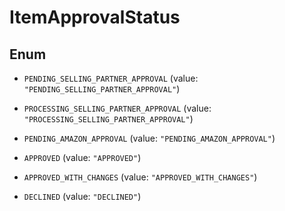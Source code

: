 
# ItemApprovalStatus

## Enum


* `PENDING_SELLING_PARTNER_APPROVAL` (value: `"PENDING_SELLING_PARTNER_APPROVAL"`)

* `PROCESSING_SELLING_PARTNER_APPROVAL` (value: `"PROCESSING_SELLING_PARTNER_APPROVAL"`)

* `PENDING_AMAZON_APPROVAL` (value: `"PENDING_AMAZON_APPROVAL"`)

* `APPROVED` (value: `"APPROVED"`)

* `APPROVED_WITH_CHANGES` (value: `"APPROVED_WITH_CHANGES"`)

* `DECLINED` (value: `"DECLINED"`)



